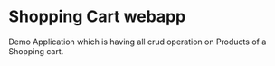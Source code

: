 # Shopping Cart webapp

Demo Application which is having all crud operation on Products of a Shopping cart.
